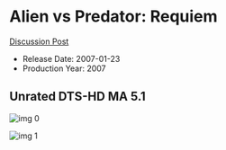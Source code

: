# Alien vs Predator: Requiem

[Discussion Post](https://www.avsforum.com/threads/bass-eq-for-filtered-movies.2995212/post-57520380)

* Release Date: 2007-01-23
* Production Year: 2007

## Unrated DTS-HD MA 5.1

![img 0](https://i.imgur.com/6rN190E.jpg)

![img 1](https://i.imgur.com/F7dCNeU.jpg)

